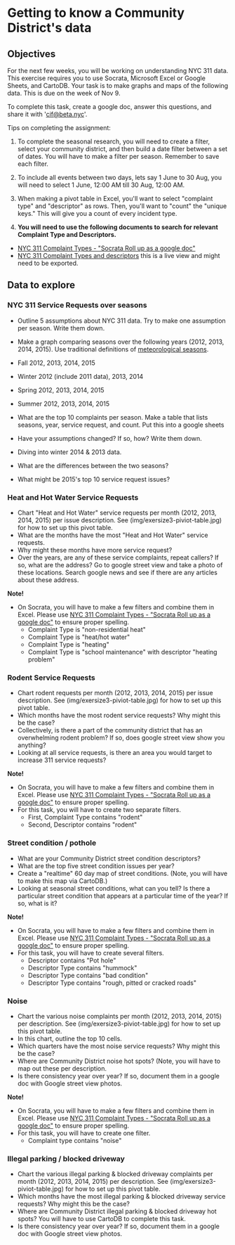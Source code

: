 # Getting to know a Community District's data

## Objectives 

For the next few weeks, you will be working on understanding NYC 311 data. This exercise requires you to use Socrata, Microsoft Excel or Google Sheets, and CartoDB. Your task is to make graphs and maps of the following data. This is due on the week of Nov 9. 

To complete this task, create a google doc, answer this questions, and share it with 'cif@beta.nyc'.

Tips on completing the assignment:

1. To complete the seasonal research, you will need to create a filter, select your community district, and then build a date filter between a set of dates. You will have to make a filter per season. Remember to save each filter.

2. To include all events between two days, lets say 1 June to 30 Aug, you will need to select 1 June, 12:00 AM till 30 Aug, 12:00 AM. 

3. When making a pivot table in Excel, you'll want to select "complaint type" and "descriptor" as rows. Then, you'll want to "count" the "unique keys." This will give you a count of every incident type.

4. **You will need to use the following documents to search for relevant Complaint Type and Descriptors.**

 * [NYC 311 Complaint Types - "Socrata Roll up as a google doc"](https://docs.google.com/spreadsheets/d/1Vvwlyy0mmALpG1JH04wZHes6pNzxiG_-WT4BtyfD5m0/edit#gid=0)
 * [NYC 311 Complaint Types and descriptors](https://data.cityofnewyork.us/Social-Services/NYC-311-Complaint-Type-Descriptor-Count/h9an-u3fn) this is a live view and might need to be exported.


## Data to explore

### **NYC 311 Service Requests over seasons**

 - Outline 5 assumptions about NYC 311 data. Try to make one assumption per season. Write them down.
 - Make a graph comparing seasons over the following years (2012, 2013, 2014, 2015). Use traditional definitions of [meteorological seasons](http://www.timeanddate.com/calendar/aboutseasons.html).
  - Fall 2012, 2013, 2014, 2015
  - Winter 2012 (include 2011 data), 2013, 2014
  - Spring 2012, 2013, 2014, 2015
  - Summer 2012, 2013, 2014, 2015
 - What are the top 10 complaints per season. Make a table that lists seasons, year, service request, and count. Put this into a google sheets
 - Have your assumptions changed? If so, how? Write them down.

 - Diving into winter 2014 & 2013 data.
  - What are the differences between the two seasons?
  - What might be 2015's top 10 service request issues?

### **Heat and Hot Water Service Requests**

 - Chart "Heat and Hot Water" service requests per month (2012, 2013, 2014, 2015) per issue description. See (img/exersize3-piviot-table.jpg) for how to set up this pivot table.
 - What are the months have the most "Heat and Hot Water" service requests.
 - Why might these months have more service request?
 - Over the years, are any of these service complaints, repeat callers? If so, what are the address? Go to google street view and take a photo of these locations. Search google news and see if there are any articles about these address.
 
**Note!**
 - On Socrata, you will have to make a few filters and combine them in Excel. Please use [NYC 311 Complaint Types - "Socrata Roll up as a google doc"](https://docs.google.com/spreadsheets/d/1Vvwlyy0mmALpG1JH04wZHes6pNzxiG_-WT4BtyfD5m0/edit#gid=0) to ensure proper spelling. 
	 - Complaint Type is "non-residential heat"
	 - Complaint Type is "heat/hot water"
	 - Complaint Type is "heating"
	 - Complaint Type is "school maintenance" with descriptor "heating problem"


### **Rodent Service Requests**

 - Chart rodent requests per month (2012, 2013, 2014, 2015) per issue description. See (img/exersize3-piviot-table.jpg) for how to set up this pivot table.
 - Which months have the most rodent service requests? Why might this be the case?
 - Collectively, is there a part of the community district that has an overwhelming rodent problem? If so, does google street view show you anything?
 - Looking at all service requests, is there an area you would target to increase 311 service requests?

**Note!**
 - On Socrata, you will have to make a few filters and combine them in Excel. Please use [NYC 311 Complaint Types - "Socrata Roll up as a google doc"](https://docs.google.com/spreadsheets/d/1Vvwlyy0mmALpG1JH04wZHes6pNzxiG_-WT4BtyfD5m0/edit#gid=0) to ensure proper spelling. 
 - For this task, you will have to create two separate filters.
	 - First, Complaint Type contains "rodent"
	 - Second, Descriptor contains "rodent"

### **Street condition / pothole**

 - What are your Community District street condition descriptors?
 - What are the top five street condition issues per year?
 - Create a "realtime" 60 day map of street conditions. (Note, you will have to make this map via CartoDB.)
 - Looking at seasonal street conditions, what can you tell? Is there a particular street condition that appears at a particular time of the year? If so, what is it?

**Note!**
 - On Socrata, you will have to make a few filters and combine them in Excel. Please use [NYC 311 Complaint Types - "Socrata Roll up as a google doc"](https://docs.google.com/spreadsheets/d/1Vvwlyy0mmALpG1JH04wZHes6pNzxiG_-WT4BtyfD5m0/edit#gid=0) to ensure proper spelling. 
 - For this task, you will have to create several filters.
	 - Descriptor contains "Pot hole"
   - Descriptor Type contains "hummock"
   - Descriptor Type contains "bad condition"
   - Descriptor Type contains "rough, pitted or cracked roads"

### **Noise**

 - Chart the various noise complaints per month (2012, 2013, 2014, 2015) per description. See (img/exersize3-piviot-table.jpg) for how to set up this pivot table.
 - In this chart, outline the top 10 cells. 
 - Which quarters have the most noise service requests? Why might this be the case?
 - Where are Community District noise hot spots? (Note, you will have to map out these per description.
 - Is there consistency year over year? If so, document them in a google doc with Google street view photos.

**Note!**
 - On Socrata, you will have to make a few filters and combine them in Excel. Please use [NYC 311 Complaint Types - "Socrata Roll up as a google doc"](https://docs.google.com/spreadsheets/d/1Vvwlyy0mmALpG1JH04wZHes6pNzxiG_-WT4BtyfD5m0/edit#gid=0) to ensure proper spelling. 
 - For this task, you will have to create one filter.
	 - Complaint type contains "noise"

### **Illegal parking / blocked driveway**

 - Chart the various illegal parking & blocked driveway complaints per month (2012, 2013, 2014, 2015) per description. See (img/exersize3-piviot-table.jpg) for how to set up this pivot table.
 - Which months have the most illegal parking & blocked driveway service requests? Why might this be the case?
 - Where are Community District illegal parking & blocked driveway hot spots? You will have to use CartoDB to complete this task.
 - Is there consistency year over year? If so, document them in a google doc with Google street view photos.
